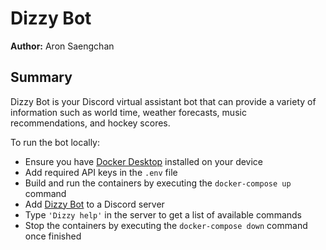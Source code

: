 # Dizzy Bot

**Author:** Aron Saengchan

## Summary

Dizzy Bot is your Discord virtual assistant bot that can provide a variety of information such as world time, weather forecasts, music recommendations, and hockey scores.

To run the bot locally:

- Ensure you have [Docker Desktop](https://www.docker.com/products/docker-desktop/) installed on your device
- Add required API keys in the `.env` file
- Build and run the containers by executing the `docker-compose up` command
- Add [Dizzy Bot](https://discord.com/oauth2/authorize?client_id=1169121939869147166&permissions=2183991392320&scope=bot) to a Discord server
- Type `'Dizzy help'` in the server to get a list of available commands
- Stop the containers by executing the `docker-compose down` command once finished
